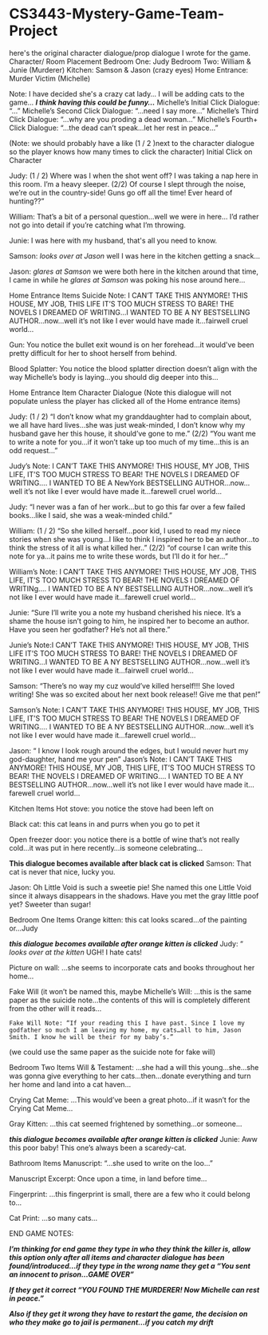 # CS3443-Mystery-Game-Team-Project

here's the original character dialogue/prop dialogue I wrote for the game.
Character/ Room Placement
Bedroom One: Judy
Bedroom Two: William & Junie (Murderer)
Kitchen: Samson & Jason (crazy eyes)
Home Entrance: Murder Victim (Michelle) 



Note: I have decided she's a crazy cat lady… I will be adding cats to the game…
***I think having this could be funny…***
Michelle’s Initial Click Dialogue: “…”
Michelle’s Second Click Dialogue: “…need I say more…”
Michelle’s Third Click Dialogue: “…why are you proding a dead woman…”
Michelle’s Fourth+ Click Dialogue: “…the dead can’t speak…let her rest in peace…”



(Note: we should probably have a like (1 / 2 )next to the character dialogue so the player knows how many times to click the character)
Initial Click on Character

Judy: (1 / 2) Where was I when the shot went off? I was taking a nap here in this room. I’m a heavy sleeper.
	(2/2) Of course I slept through the noise, we’re out in the country-side! Guns go off all the time! Ever heard of hunting??”

William: That’s a bit of a personal question…well we were in here… I’d rather not go into detail if you’re catching what I’m throwing.

Junie: I was here with my husband, that's all you need to know.

Samson: *looks over at Jason* well I was here in the kitchen getting a snack…

Jason: *glares at Samson* we were both here in the kitchen around that time, I came in while he *glares at Samson* was poking his nose around here…


Home Entrance Items
Suicide Note: I CAN’T TAKE THIS ANYMORE! THIS HOUSE, MY JOB, THIS LIFE IT’S TOO MUCH STRESS TO BARE! THE NOVELS I DREAMED OF WRITING…I WANTED TO BE A NY BESTSELLING AUTHOR…now…well it’s not like I ever would have made it…fairwell cruel world…

Gun: You notice the bullet exit wound is on her forehead…it would've been pretty difficult for her to shoot herself from behind.

Blood Splatter: You notice the blood splatter direction doesn’t align with the way Michelle’s body is laying…you should dig deeper into this…


Home Entrance Item Character Dialogue
(Note this dialogue will not populate unless the player has clicked all of the Home entrance items)

Judy: (1 / 2) “I don’t know what my granddaughter had to complain about, we all have hard lives…she was just weak-minded, I don’t know why my husband gave her this house, it should’ve gone to me.”
(2/2) “You want me to write a note for you…if it won’t take up too much of my time…this is an odd request…”

Judy’s Note: I CAN’T TAKE THIS ANYMORE! THIS HOUSE, MY JOB, THIS LIFE, IT’S TOO MUCH STRESS TO BEAR! THE NOVELS I DREAMED OF WRITING…. I WANTED TO BE A NewYork BESTSELLING AUTHOR…now…well it’s not like I ever would have made it…farewell cruel world…

Judy: “I never was a fan of her work…but to go this far over a few failed books…like I said, she was a weak-minded child.”

William: (1 / 2) “So she killed herself…poor kid, I used to read my niece stories when she was young…I like to think I inspired her to be an author…to think the stress of it all is what killed her..”
(2/2) “of course I can write this note for ya…it pains me to write these words, but I’ll do it for her…”

William’s Note:  I CAN’T TAKE THIS ANYMORE! THIS HOUSE, MY JOB, THIS LIFE, IT’S TOO MUCH STRESS TO BEAR! THE NOVELS I DREAMED OF WRITINg…. I WANTED TO BE A NY BESTSELLING AUTHOR…now…well it’s not like I ever would have made it…farewell cruel world…

Junie: “Sure I’ll write you a note my husband cherished his niece. It’s a shame the house isn’t going to him, he inspired her to become an author. Have you seen her godfather? He’s not all there.”

Junie’s Note:I CAN’T TAKE THIS ANYMORE! THIS HOUSE, MY JOB, THIS LIFE IT’S TOO MUCH STRESS TO BARE! THE NOVELS I DREAMED OF WRITING…I WANTED TO BE A NY BESTSELLING AUTHOR…now…well it’s not like I ever would have made it…fairwell cruel world…

Samson: “There’s no way my cuz would’ve killed herself!!! She loved writing! She was so excited about her next book release!! Give me that pen!”

Samson’s Note: I CAN’T TAKE THIS ANYMORE! THIS HOUSE, MY JOB, THIS LIFE, IT’S TOO MUCH STRESS TO BEAR! THE NOVELS I DREAMED OF WRITING…. I WANTED TO BE A NY BESTSELLING AUTHOR…now…well it’s not like I ever would have made it…farewell cruel world…

Jason: “ I know I look rough around the edges, but I would never hurt my god-daughter, hand me your pen”
Jason’s Note: I CAN’T TAKE THIS ANYMORE! THIS HOUSE, MY JOB, THIS LIFE, IT’S TOO MUCH STRESS TO BEAR! THE NOVELS I DREAMED OF WRITING…. I WANTED TO BE A NY BESTSELLING AUTHOR…now…well it’s not like I ever would have made it…farewell cruel world…


Kitchen Items
Hot stove: you notice the stove had been left on

Black cat: this cat leans in and purrs when you go to pet it

Open freezer door: you notice there is a bottle of wine that’s not really cold…it was put in here recently…is someone celebrating…


**This dialogue becomes available after black cat is clicked**
Samson: That cat is never that nice, lucky you.

Jason: Oh Little Void is such a sweetie pie! She named this one Little Void since it always disappears in the shadows. Have you met the gray little poof yet? Sweeter than sugar!



Bedroom One Items
Orange kitten: this cat looks scared…of the painting or…Judy

***this dialogue becomes available after orange kitten is clicked***
Judy: “ *looks over at the  kitten* UGH! I hate cats!

Picture on wall: …she seems to incorporate cats and books throughout her home…

Fake Will (it won’t be named this, maybe Michelle’s Will: …this is the same paper as the suicide note…the contents of this will is completely different from the other will it reads…

	Fake Will Note: “If your reading this I have past. Since I love my godfather so much I am leaving my home, my cats…all to him, Jason Smith. I know he will be their for my baby’s.”
(we could use the same paper as the suicide note for fake will)



Bedroom Two Items
Will & Testament: …she had a will this young…she…she was gonna give everything to her cats…then…donate everything and turn her home and land into a cat haven…

Crying Cat Meme: …This would’ve been a great photo…if it wasn’t for the Crying Cat Meme… 

Gray Kitten: …this cat seemed frightened by something…or someone…

***this dialogue becomes available after orange kitten is clicked***
Junie: Aww this poor baby! This one’s always been a scaredy-cat.


Bathroom Items
Manuscript: “…she used to write on the loo…”

Manuscript Excerpt: Once upon a time, in land before time…

Fingerprint: …this fingerprint is small, there are a few who it could belong to…

Cat Print: …so many cats…


END GAME NOTES:

***I’m thinking for end game they type in who they think the killer is, allow this option only after all items and character dialogue has been found/introduced…if they type in the wrong name they get a “You sent an innocent to prison…GAME OVER”***

***If they get it correct “YOU FOUND THE MURDERER! Now Michelle can rest in peace.”***

***Also if they get it wrong they have to restart the game, the decision on who they make go to jail is permanent…if you catch my drift***

